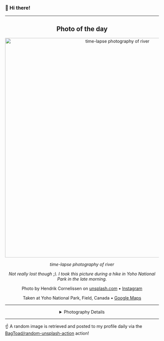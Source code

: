 ### 👋 Hi there!

----
<div align="center">

## Photo of the day
  
  <a href="https://unsplash.com/photos/time-lapse-photography-of-river--qrcOR33ErA"><img width="720" src="https://images.unsplash.com/photo-1527489377706-5bf97e608852?crop=entropy&cs=tinysrgb&fit=max&fm=jpg&ixid=M3w1NTI0NDl8MHwxfHJhbmRvbXx8fHx8fHx8fDE3MDk3MDQ4Mzd8&ixlib=rb-4.0.3&q=80&w=1080" alt="time-lapse photography of river"></a>
  
  <em>time-lapse photography of river</em>
  
  <em>Not really lost though ;). I took this picture during a hike in Yoho National Park in the late morning.</em>

  Photo by Hendrik Cornelissen on [unsplash.com](https://unsplash.com/) • [Instagram](https://instagram.com/hendrik_cornelissen)
  
  Taken at Yoho National Park, Field, Canada • [Google Maps](https://www.google.com/maps/search/?api=1&query=51.4666667,-116.5833333)
  
  ---
  
<details>
<summary>Photography Details</summary>
  
| Parameter     | Value |
| ------------- | ----- |
| Camera Model  | ILCE-6000 |
| Exposure Time | 1/125 |
| Aperture      | 6.3 |
| Focal Length  | 17.0 |
| ISO           | 100 |
| Location      | Yoho National Park, Field, Canada (Canada) |
| Coordinates   | Latitude 51.4666667, Longitude -116.5833333 |

### Map

```geojson
        {
            "type": "FeatureCollection",
            "features": [
                {
                    "type": "Feature",
                    "properties": {},
                    "geometry": {
                        "coordinates": [
                            -116.5833333,
                            51.4666667
                        ],
                        "type": "Point"
                    },
                    "id": 1
                },
                {
                    "type": "Feature",
                    "properties": {},
                    "geometry": {
                        "coordinates": [
                            [
                                -116.28333330000001,
                                51.766666699999995
                            ],
                            [
                                -116.28333330000001,
                                51.1666667
                            ],
                            [
                                -116.8833333,
                                51.1666667
                            ],
                            [
                                -116.8833333,
                                51.766666699999995
                            ],
                            [
                                -116.28333330000001,
                                51.766666699999995
                            ]
                        ],
                        "type": "LineString"
                    }
                }
            ]
        }
```

</details>

</div>

----

☝️ A random image is retrieved and posted to my profile daily via the [BagToad/random-unsplash-action](https://github.com/BagToad/random-unsplash-action) action!
